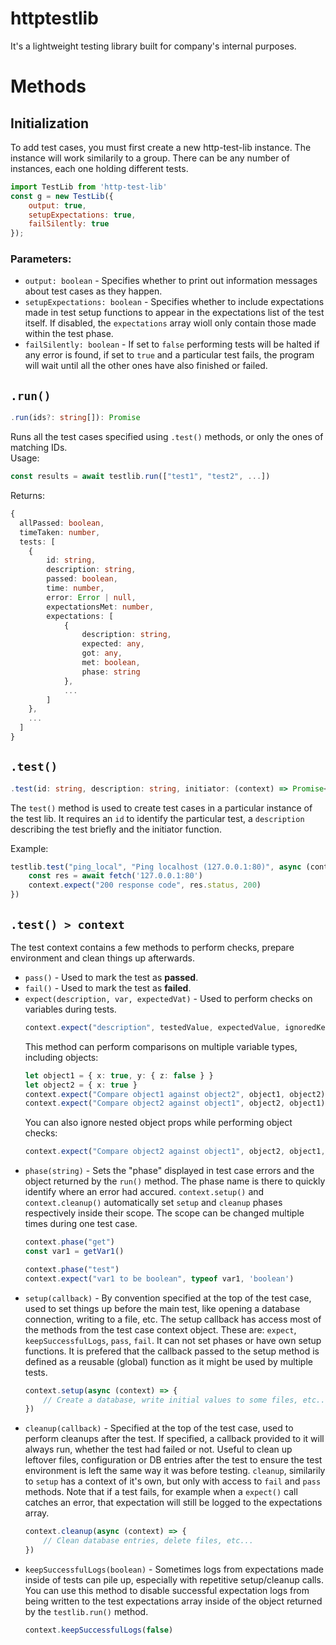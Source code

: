 # httptestlib
It's a lightweight testing library built for company's internal purposes.

# Methods

## Initialization
To add test cases, you must first create a new http-test-lib instance.
The instance will work similarily to a group. There can be any number of instances, each one holding different tests.
```js
import TestLib from 'http-test-lib'
const g = new TestLib({
    output: true,
    setupExpectations: true,
    failSilently: true
});
```
### Parameters:
- `output: boolean` - Specifies whether to print out information messages about test cases as they happen.
- `setupExpectations: boolean` - Specifies whether to include expectations made in test setup functions to appear in the expectations list of the test itself. If disabled, the `expectations` array wioll only contain those made within the test phase.
- `failSilently: boolean` - If set to `false` performing tests will be halted if any error is found, if set to `true` and a particular test fails, the program will wait until all the other ones have also finished or failed.

## `.run()`
```typescript
.run(ids?: string[]): Promise
```
Runs all the test cases specified using `.test()` methods, or only the ones of matching IDs.  
Usage:
```js
const results = await testlib.run(["test1", "test2", ...])
```
Returns:
```typescript
{
  allPassed: boolean,
  timeTaken: number,
  tests: [
    {
        id: string,
        description: string,
        passed: boolean,
        time: number,
        error: Error | null,
        expectationsMet: number,
        expectations: [
            {
                description: string,
                expected: any,
                got: any,
                met: boolean,
                phase: string
            },
            ...
        ]
    },
    ...
  ]
}
```

## `.test()`
```typescript
.test(id: string, description: string, initiator: (context) => Promise<any>): void
```
The `test()` method is used to create test cases in a particular instance of the test lib. It requires an `id` to identify the particular test, a `description` describing the test briefly and the initiator function.

Example:
```typescript
testlib.test("ping_local", "Ping localhost (127.0.0.1:80)", async (context) => {
    const res = await fetch('127.0.0.1:80')
    context.expect("200 response code", res.status, 200)
})
```
## `.test() > context`
The test context contains a few methods to perform checks, prepare environment and clean things up afterwards.
- `pass()` - Used to mark the test as **passed**.
- `fail()` - Used to mark the test as **failed**.
- `expect(description, var, expectedVat)` - Used to perform checks on variables during tests.
   ```typescript
   context.expect("description", testedValue, expectedValue, ignoredKeys?)
   ```
   This method can perform comparisons on multiple variable types, including objects:
   ```typescript
   let object1 = { x: true, y: { z: false } }
   let object2 = { x: true }
   context.expect("Compare object1 against object2", object1, object2) // => pass
   context.expect("Compare object2 against object1", object2, object1) // => fail
   ```
   You can also ignore nested object props while performing object checks:
   ```typescript
   context.expect("Compare object2 against object1", object2, object1, ["x.y"]) // => pass
   ```
- `phase(string)` - Sets the "phase" displayed in test case errors and the object returned by the `run()` method. The phase name is there to quickly identify where an error had accured. `context.setup()` and `context.cleanup()` automatically set `setup` and `cleanup` phases respectively inside their scope. The scope can be changed multiple times during one test case.
   ```typescript
   context.phase("get")
   const var1 = getVar1()

   context.phase("test")
   context.expect("var1 to be boolean", typeof var1, 'boolean')
   ```
- `setup(callback)` - By convention specified at the top of the test case, used to set things up before the main test, like opening a database connection, writing to a file, etc. The setup callback has access most of the methods from the test case context object. These are: `expect`, `keepSuccessfulLogs`, `pass`, `fail`.
It can not set phases or have own setup functions.
It is prefered that the callback passed to the setup method is defined as a reusable (global) function as it might be used by multiple tests.
   ```typescript
   context.setup(async (context) => {
       // Create a database, write initial values to some files, etc...
   })
   ```
- `cleanup(callback)` - Specified at the top of the test case, used to perform cleanups after the test. If specified, a callback provided to it will always run, whether the test had failed or not. Useful to clean up leftover files, configuration or DB entries after the test to ensure the test environment is left the same way it was before testing.
`cleanup`, similarily to `setup` has a context of it's own, but only with access to `fail` and `pass` methods.
Note that if a test fails, for example when a `expect()` call catches an error, that expectation will still be logged to the expectations array. 
   ```typescript
   context.cleanup(async (context) => {
       // Clean database entries, delete files, etc...
   })
   ```
- `keepSuccessfulLogs(boolean)` - Sometimes logs from expectations made inside of tests can pile up, especially with repetitive setup/cleanup calls. You can use this method to disable successful expectation logs from being written to the test expectations array inside of the object returned by the `testlib.run()` method.
   ```typescript
   context.keepSuccessfulLogs(false)
   ```